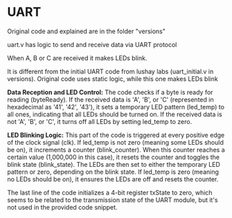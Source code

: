 # UART 

Original code and explained are in the folder "versions"

uart.v has logic to send and receive data via UART protocol 

When A, B or C are received it makes LEDs blink.

It is different from the initial UART code from lushay labs (uart_initial.v in versions). 
Original code uses static logic, while this one makes LEDs blink

**Data Reception and LED Control:** 
The code checks if a byte is ready for reading (byteReady). If the received data is 'A', 'B', or 'C' (represented in hexadecimal as '41', '42', '43'), it sets a temporary LED pattern (led_temp) to all ones, indicating that all LEDs should be turned on. If the received data is not 'A', 'B', or 'C', it turns off all LEDs by setting led_temp to zero.

**LED Blinking Logic:** 
This part of the code is triggered at every positive edge of the clock signal (clk). If led_temp is not zero (meaning some LEDs should be on), it increments a counter (blink_counter). When this counter reaches a certain value (1,000,000 in this case), it resets the counter and toggles the blink state (blink_state). The LEDs are then set to either the temporary LED pattern or zero, depending on the blink state. If led_temp is zero (meaning no LEDs should be on), it ensures the LEDs are off and resets the counter.

The last line of the code initializes a 4-bit register txState to zero, which seems to be related to the transmission state of the UART module, but it's not used in the provided code snippet.

